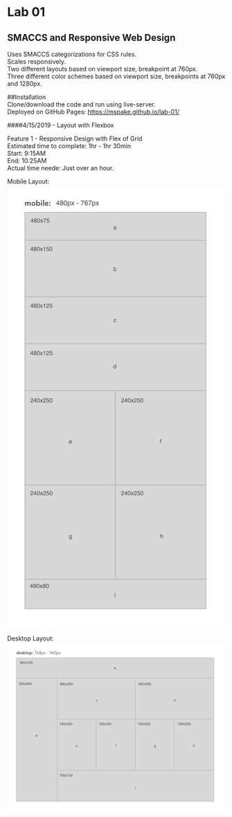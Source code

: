 # Lab 01  
  
## SMACCS and Responsive Web Design  
  
Uses SMACCS categorizations for CSS rules.  
Scales responsively.  
Two different layouts based on viewport size, breakpoint at 760px.  
Three different color schemes based on viewport size, breakpoints at 760px and 1280px.  
  
##Installation  
Clone/download the code and run using live-server.  
Deployed on GitHub Pages: https://mspake.github.io/lab-01/  

####4/15/2019 - Layout with Flexbox  
  
Feature 1 - Responsive Design with Flex of Grid  
Estimated time to complete: 1hr - 1hr 30min  
Start: 9:15AM  
End: 10:25AM  
Actual time neede: Just over an hour.  
  
  
<!-- image embedding code found here: https://github.com/jgm/pandoc/issues/2554 -->
Mobile Layout:  
<img src="https://github.com/MSpake/lab-01/blob/master/assets/mobile-view.png" width="500">
  

Desktop Layout:  
<img src="https://github.com/MSpake/lab-01/blob/master/assets/desktop-view.png" width="800">

